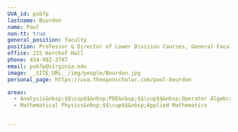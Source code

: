 ```yaml
---
UVA_id: psb7p
lastname: Bourdon
name: Paul
non-tt: true
general_position: faculty
position: Professor & Director of Lower Division Courses, General Faculty
office: 225 Kerchof Hall
phone: 434-982-2787
email: psb7p@virginia.edu
image: __SITE_URL__/img/people/Bourdon.jpg
personal_page: https://uva.theopenscholar.com/paul-bourdon

areas:
  - Analysis&nbsp;$$\cup$$&nbsp;PDE&nbsp;$$\cup$$&nbsp;Operator Algebras
  - Mathematical Physics&nbsp;$$\cup$$&nbsp;Applied Mathematics


---
```

